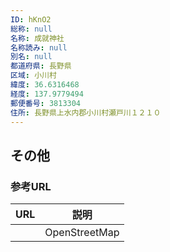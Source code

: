 ```yaml
---
ID: hKnO2
総称: null
名称: 成就神社
名称読み: null
別名: null
都道府県: 長野県
区域: 小川村
緯度: 36.6316468
経度: 137.9779494
郵便番号: 3813304
住所: 長野県上水内郡小川村瀬戸川１２１０
---
```


## その他

### 参考URL

| URL | 説明          |
| --- | ------------- |
|     | OpenStreetMap |
